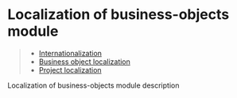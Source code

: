 # Localization of business-objects module

> * [Internationalization](/advanced/i18n)
> * [Business object localization](objects)
> * [Project localization](project)

Localization of business-objects module description
